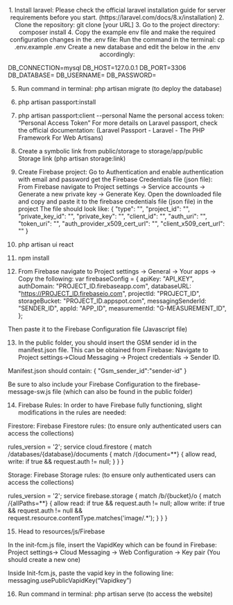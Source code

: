 <p align="center">
1. Install laravel: Please check the official laravel installation guide for server requirements before you start. (https://laravel.com/docs/8.x/installation)
2. Clone the repository:
git clone [your URL]
3. Go to the project directory: composer install
4. Copy the example env file and make the required configuration changes in the .env file:
   Run the command in the terminal: cp .env.example .env
Create a new database <database-name> and edit the below in the .env accordingly:

DB_CONNECTION=mysql
DB_HOST=127.0.0.1
DB_PORT=3306
DB_DATABASE=<database-name> 
DB_USERNAME=<mysql-username>
DB_PASSWORD= <mysql-password>

5. Run command in terminal: php artisan migrate (to deploy the database)
6. php artisan passport:install
7. php artisan passport:client --personal 
Name the personal access token: “Personal Access Token” 
For more details on Laravel passport, check the official documentation:
 (Laravel Passport - Laravel - The PHP Framework For Web Artisans)


8. Create a symbolic link from public/storage to storage/app/public
Storage link (php artisan storage:link)

9. Create Firebase project:
Go to Authentication and enable authentication with email and password
 get the Firebase Credentials file (json file):
From Firebase navigate to Project settings -> Service accounts -> Generate a new private key -> Generate Key.
Open the downloaded file and copy and paste it to the firebase credentials file (json file) in the project
The file should look like:
{
  "type": "",
  "project_id": "",
  "private_key_id": "",
  "private_key": "",
  "client_id": "",
  "auth_uri": "",
  "token_uri": "",
  "auth_provider_x509_cert_url": "",
  "client_x509_cert_url": ""
}

10. php artisan ui react
11. npm install 
12. From Firebase navigate to Project settings -> General -> Your apps -> Copy the following:
var firebaseConfig = {
  apiKey: "API_KEY",
  authDomain: "PROJECT_ID.firebaseapp.com",
  databaseURL: "https://PROJECT_ID.firebaseio.com",
  projectId: "PROJECT_ID",
  storageBucket: "PROJECT_ID.appspot.com",
  messagingSenderId: "SENDER_ID",
  appId: "APP_ID",
  measurementId: "G-MEASUREMENT_ID",
};

Then paste it to the Firebase Configuration file (Javascript file)

13. In the public folder, you should insert the GSM sender id in the  manifest.json file. This can be obtained from Firebase: Navigate to Project settings->Cloud Messaging -> Project credentials -> Sender ID.

Manifest.json should contain:
{
    "Gsm_sender_id":"sender-id"
 }

Be sure to also include your Firebase Configuration to the firebase-message-sw.js file (which can also be found in the public folder)

14. Firebase Rules:
In order to have Firebase fully functioning, slight modifications in the rules are needed:

Firestore:
Firebase Firestore rules: (to ensure only authenticated users can access the collections)

rules_version = '2';
service cloud.firestore {
  match /databases/{database}/documents {
    match /{document=**} {
      allow read, write: if true && request.auth != null;
    }
  }
}

Storage:
Firebase Storage rules: (to ensure only authenticated users can access the collections)

rules_version = '2';
service firebase.storage {
  match /b/{bucket}/o {
    match /{allPaths=**} {
      allow read: if true && request.auth != null;
      allow write: if true && request.auth != null && request.resource.contentType.matches('image/.*');
    }
  }
}

15. Head to resources/js/Firebase

In the init-fcm.js file, insert the VapidKey which can be found in Firebase: Project settings-> Cloud Messaging -> Web Configuration -> Key pair (You should create a new one)

Inside Init-fcm.js, paste the vapid key in the following line: 
messaging.usePublicVapidKey(“Vapidkey”)

16. Run command in terminal: php artisan serve (to access the website)

</p>




